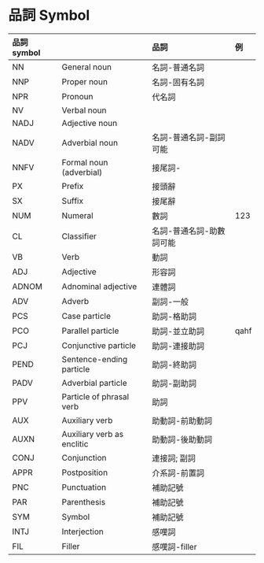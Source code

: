 # 品詞 Symbol

| 品詞 symbol |  | 品詞 | 例 |
| :--- | :--- | :--- | :--- |
| NN | General noun | 名詞-普通名詞 ||
| NNP | Proper noun | 名詞-固有名詞 ||
| NPR | Pronoun | 代名詞 ||
| NV | Verbal noun |||
| NADJ | Adjective noun |||
| NADV | Adverbial noun | 名詞-普通名詞-副詞可能 ||
| NNFV | Formal noun (adverbial) | 接尾詞- ||
| PX | Prefix | 接頭辭 ||
| SX | Suffix | 接尾辭 ||
| NUM | Numeral | 數詞 | 123 |
| CL | Classifier | 名詞-普通名詞-助數詞可能 ||
| VB | Verb | 動詞 ||
| ADJ | Adjective | 形容詞 ||
| ADNOM | Adnominal adjective | 連體詞 ||
| ADV | Adverb | 副詞-一般 ||
| PCS | Case particle | 助詞-格助詞 ||
| PCO | Parallel particle | 助詞-並立助詞 | qahf |
| PCJ | Conjunctive particle | 助詞-連接助詞 ||
| PEND | Sentence-ending particle | 助詞-終助詞 ||
| PADV | Adverbial particle | 助詞-副助詞 ||
| PPV | Particle of phrasal verb | 助詞 ||
| AUX | Auxiliary verb | 助動詞-前助動詞 ||
| AUXN | Auxiliary verb as enclitic | 助動詞-後助動詞 ||
| CONJ | Conjunction | 連接詞; 副詞 ||
| APPR | Postposition | 介系詞-前置詞 ||
| PNC | Punctuation | 補助記號 ||
| PAR | Parenthesis | 補助記號 ||
| SYM | Symbol | 補助記號 ||
| INTJ | Interjection | 感嘆詞 ||
| FIL | Filler | 感嘆詞-filler ||

